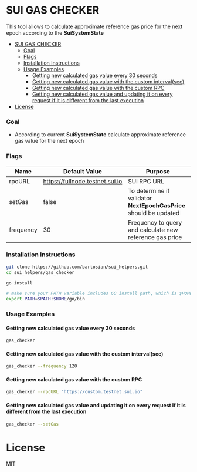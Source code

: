 # SUI GAS CHECKER

This tool allows to calculate approximate reference gas price for the next epoch according to the **SuiSystemState**

- [SUI GAS CHECKER](#sui-gas-checker)
    - [Goal](#goal)
    - [Flags](#flags)
    - [Installation Instructions](#installation-instructions)
    - [Usage Examples](#usage-examples)
      - [Getting new calculated gas value every 30 seconds](#getting-new-calculated-gas-value-every-30-seconds)
      - [Getting new calculated gas value with the custom interval(sec)](#getting-new-calculated-gas-value-with-the-custom-intervalsec)
      - [Getting new calculated gas value with the custom RPC](#getting-new-calculated-gas-value-with-the-custom-rpc)
      - [Getting new calculated gas value and updating it on every request if it is different from the last execution](#getting-new-calculated-gas-value-and-updating-it-on-every-request-if-it-is-different-from-the-last-execution)
- [License](#license)

### Goal

- According to current **SuiSystemState** calculate approximate reference gas value for the next epoch

### Flags

| Name      | Default Value                   | Purpose                                                           |
| --------- | ------------------------------- | ----------------------------------------------------------------- |
| rpcURL    | https://fullnode.testnet.sui.io | SUI RPC URL                                                       |
| setGas    | false                           | To determine if validator **NextEpochGasPrice** should be updated |
| frequency | 30                              | Frequency to query and calculate new reference gas price          |

### Installation Instructions

```sh
git clone https://github.com/bartosian/sui_helpers.git
cd sui_helpers/gas_checker

go install

# make sure your PATH variable includes GO install path, which is $HOME/go/bin on most systems. If not set use the following command.
export PATH=$PATH:$HOME/go/bin
```

### Usage Examples

#### Getting new calculated gas value every 30 seconds

```sh
gas_checker
```

#### Getting new calculated gas value with the custom interval(sec)

```sh
gas_checker --frequency 120
```

#### Getting new calculated gas value with the custom RPC

```sh
gas_checker --rpcURL "https://custom.testnet.sui.io"
```

#### Getting new calculated gas value and updating it on every request if it is different from the last execution

```sh
gas_checker --setGas
```

# License

MIT
